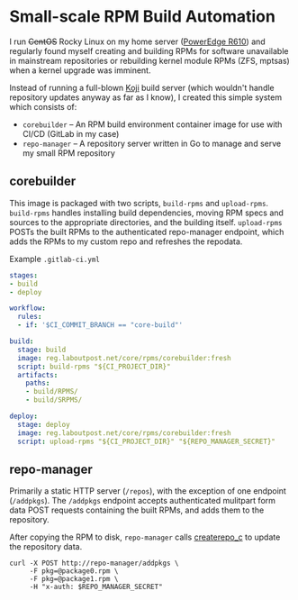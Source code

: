 # Small-scale RPM Build Automation

I run ~~CentOS~~ Rocky Linux on my home server ([PowerEdge R610](https://i.dell.com/sites/csdocuments/Shared-Content_data-Sheets_Documents/en/R610-SpecSheet.pdf))
and regularly found myself creating and building RPMs for software unavailable
in mainstream repositories or rebuilding kernel module RPMs (ZFS, mptsas) when
a kernel upgrade was imminent.

Instead of running a full-blown [Koji](https://docs.pagure.org/koji/) build server
(which wouldn't handle repository updates anyway as far as I know), I created this
simple system which consists of:

* `corebuilder` &ndash; An RPM build environment container image for use with CI/CD (GitLab in my case)
* `repo-manager` &ndash; A repository server written in Go to manage and serve my small RPM repository

## corebuilder

This image is packaged with two scripts, `build-rpms` and `upload-rpms`. `build-rpms`
handles installing build dependencies, moving RPM specs and sources to the appropriate
directories, and the building itself. `upload-rpms` POSTs the built RPMs to the
authenticated repo-manager endpoint, which adds the RPMs to my custom repo and refreshes
the repodata.

Example `.gitlab-ci.yml`

``` yaml
stages:
- build
- deploy

workflow:
  rules:
  - if: '$CI_COMMIT_BRANCH == "core-build"'

build:
  stage: build
  image: reg.laboutpost.net/core/rpms/corebuilder:fresh
  script: build-rpms "${CI_PROJECT_DIR}"
  artifacts:
    paths:
    - build/RPMS/
    - build/SRPMS/

deploy:
  stage: deploy
  image: reg.laboutpost.net/core/rpms/corebuilder:fresh
  script: upload-rpms "${CI_PROJECT_DIR}" "${REPO_MANAGER_SECRET}"
```

## repo-manager

Primarily a static HTTP server (`/repos`), with the exception of one endpoint
(`/addpkgs`). The `/addpkgs` endpoint accepts authenticated mulitpart form data
POST requests containing the built RPMs, and adds them to the repository.

After copying the RPM to disk, `repo-manager` calls [createrepo_c](https://github.com/rpm-software-management/createrepo_c)
to update the repository data.


```
curl -X POST http://repo-manager/addpkgs \
     -F pkg=@package0.rpm \
     -F pkg=@package1.rpm \
     -H "x-auth: $REPO_MANAGER_SECRET"
```